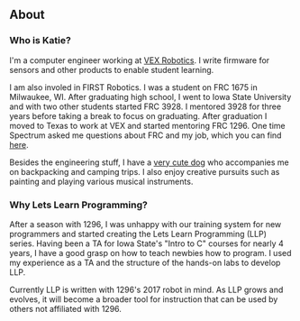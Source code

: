 ## About

### Who is Katie?

I'm a computer engineer working at [VEX Robotics](https://www.vexrobotics.com/). I write firmware for sensors and other products to enable student learning.

I am also involed in FIRST Robotics. I was a student on FRC 1675 in Milwaukee, WI. After graduating high school, I went to Iowa State University and with two other students started FRC 3928. I mentored 3928 for three years before taking a break to focus on graduating. After graduation I moved to Texas to work at VEX and started mentoring FRC 1296. 
One time Spectrum asked me questions about FRC and my job, which you can find [here](http://blog.spectrum3847.org/2016/10/katie-widen-this-is-how-i-work.html).

Besides the engineering stuff, I have a [very cute dog](https://www.instagram.com/gatsbypaws/) who accompanies me on backpacking and camping trips. I also enjoy creative pursuits such as painting and playing various musical instruments.

### Why Lets Learn Programming?

After a season with 1296, I was unhappy with our training system for new programmers and started creating the Lets Learn Programming (LLP) series. Having been a TA for Iowa State's "Intro to C" courses for nearly 4 years, I have a good grasp on how to teach newbies how to program. I used my experience as a TA and the structure of the hands-on labs to develop LLP.

Currently LLP is written with 1296's 2017 robot in mind. As LLP grows and evolves, it will become a broader tool for instruction that can be used by others not affiliated with 1296.
